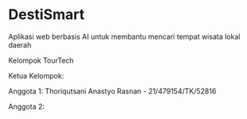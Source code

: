 # DestiSmart
Aplikasi web berbasis AI untuk membantu mencari tempat wisata lokal daerah

Kelompok TourTech

Ketua Kelompok: 

Anggota 1: Thoriqutsani Anastyo Rasnan - 21/479154/TK/52816

Anggota 2: 

